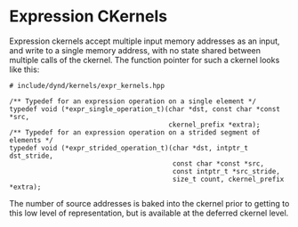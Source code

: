 ﻿# Expression CKernels

Expression ckernels accept multiple input
memory addresses as an input, and write to a
single memory address, with no state
shared between multiple calls of the ckernel.
The function pointer for such a ckernel
looks like this:

```
# include/dynd/kernels/expr_kernels.hpp

/** Typedef for an expression operation on a single element */
typedef void (*expr_single_operation_t)(char *dst, const char *const *src,
                                        ckernel_prefix *extra);
/** Typedef for an expression operation on a strided segment of elements */
typedef void (*expr_strided_operation_t)(char *dst, intptr_t dst_stride,
                                         const char *const *src,
                                         const intptr_t *src_stride,
                                         size_t count, ckernel_prefix *extra);
```

The number of source addresses is baked into the ckernel
prior to getting to this low level of representation,
but is available at the deferred ckernel level.
